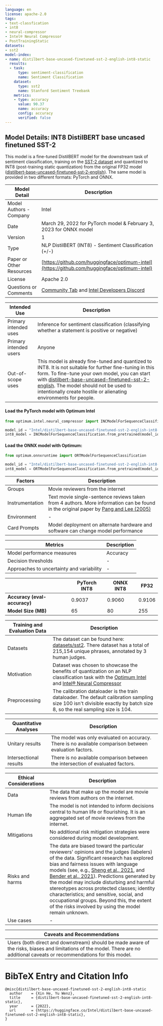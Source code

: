 ```yaml
---
language: en
license: apache-2.0
tags:
- text-classfication
- int8
- neural-compressor
- Intel® Neural Compressor
- PostTrainingStatic
datasets:
- sst2
model-index:
- name: distilbert-base-uncased-finetuned-sst-2-english-int8-static
  results:
  - task:
      type: sentiment-classification
      name: Sentiment Classification
    dataset:
      type: sst2
      name: Stanford Sentiment Treebank
    metrics:
    - type: accuracy
      value: 90.37
      name: accuracy
      config: accuracy
      verified: false
---
```


## Model Details: INT8 DistilBERT base uncased finetuned SST-2

This model is a fine-tuned DistilBERT model for the downstream task of sentiment classification, training on the [SST-2 dataset](https://huggingface.co/datasets/sst2) and quantized to INT8 (post-training static quantization) from the original FP32 model ([distilbert-base-uncased-finetuned-sst-2-english](https://huggingface.co/distilbert-base-uncased-finetuned-sst-2-english)). 
The same model is provided in two different formats: PyTorch and ONNX. 

| Model Detail | Description |
| ----------- | ----------- | 
| Model Authors - Company | Intel | 
| Date | March 29, 2022 for PyTorch model & February 3, 2023 for ONNX model | 
| Version | 1 | 
| Type | NLP DistilBERT (INT8) - Sentiment Classification (+/-) | 
| Paper or Other Resources | [https://github.com/huggingface/optimum-intel](https://github.com/huggingface/optimum-intel) | 
| License | Apache 2.0 |
| Questions or Comments | [Community Tab](https://huggingface.co/Intel/distilbert-base-uncased-finetuned-sst-2-english-int8-static/discussions) and [Intel Developers Discord](https://discord.gg/rv2Gp55UJQ) |

| Intended Use | Description |
| ----------- | ----------- | 
| Primary intended uses | Inference for sentiment classification (classifying whether a statement is positive or negative) | 
| Primary intended users | Anyone | 
| Out-of-scope uses | This model is already fine-tuned and quantized to INT8. It is not suitable for further fine-tuning in this form. To fine-tune your own model, you can start with [distilbert-base-uncased-finetuned-sst-2-english](https://huggingface.co/distilbert-base-uncased-finetuned-sst-2-english). The model should not be used to intentionally create hostile or alienating environments for people. |

#### Load the PyTorch model with Optimum Intel
```python
from optimum.intel.neural_compressor import INCModelForSequenceClassification

model_id = "Intel/distilbert-base-uncased-finetuned-sst-2-english-int8-static"
int8_model = INCModelForSequenceClassification.from_pretrained(model_id)
```

#### Load the ONNX model with Optimum:
```python
from optimum.onnxruntime import ORTModelForSequenceClassification

model_id = "Intel/distilbert-base-uncased-finetuned-sst-2-english-int8-static"
int8_model = ORTModelForSequenceClassification.from_pretrained(model_id)
```

| Factors | Description | 
| ----------- | ----------- | 
| Groups | Movie reviewers from the internet | 
| Instrumentation | Text movie single-sentence reviews taken from 4 authors. More information can be found in the original paper by [Pang and Lee (2005)](https://arxiv.org/abs/cs/0506075) |
| Environment | - |
| Card Prompts | Model deployment on alternate hardware and software can change model performance |

| Metrics | Description | 
| ----------- | ----------- | 
| Model performance measures | Accuracy |
| Decision thresholds | - | 
| Approaches to uncertainty and variability | - | 

|  | PyTorch INT8 | ONNX INT8 | FP32 |
|---|---|---|---|
| **Accuracy (eval-accuracy)** |0.9037|0.9060|0.9106|
| **Model Size (MB)**  |65|80|255|

| Training and Evaluation Data | Description | 
| ----------- | ----------- | 
| Datasets | The dataset can be found here: [datasets/sst2](https://huggingface.co/datasets/sst2). There dataset has a total of 215,154 unique phrases, annotated by 3 human judges. |
| Motivation | Dataset was chosen to showcase the benefits of quantization on an NLP classification task with the [Optimum Intel](https://github.com/huggingface/optimum-intel) and [Intel® Neural Compressor](https://github.com/intel/neural-compressor)  |
| Preprocessing | The calibration dataloader is the train dataloader. The default calibration sampling size 100 isn't divisible exactly by batch size 8, so the real sampling size is 104.| 

| Quantitative Analyses | Description | 
| ----------- | ----------- | 
| Unitary results | The model was only evaluated on accuracy. There is no available comparison between evaluation factors. |
| Intersectional results | There is no available comparison between the intersection of evaluated factors.  |

| Ethical Considerations | Description | 
| ----------- | ----------- | 
| Data | The data that make up the model are movie reviews from authors on the internet. |
| Human life | The model is not intended to inform decisions central to human life or flourishing. It is an aggregated set of movie reviews from the internet. | 
| Mitigations | No additional risk mitigation strategies were considered during model development. |
| Risks and harms | The data are biased toward the particular reviewers' opinions and the judges (labelers) of the data. Significant research has explored bias and fairness issues with language models (see, e.g., [Sheng et al., 2021](https://aclanthology.org/2021.acl-long.330.pdf), and [Bender et al., 2021](https://dl.acm.org/doi/pdf/10.1145/3442188.3445922)). Predictions generated by the model may include disturbing and harmful stereotypes across protected classes; identity characteristics; and sensitive, social, and occupational groups. Beyond this, the extent of the risks involved by using the model remain unknown.|
| Use cases | - | 

| Caveats and Recommendations |
| ----------- | 
| Users (both direct and downstream) should be made aware of the risks, biases and limitations of the model. There are no additional caveats or recommendations for this model. |

# BibTeX Entry and Citation Info
```
@misc{distilbert-base-uncased-finetuned-sst-2-english-int8-static
  author    = {Xin He, Yu Wenz},
  title     = {distilbert-base-uncased-finetuned-sst-2-english-int8-static},
  year      = {2022},
  url       = {https://huggingface.co/Intel/distilbert-base-uncased-finetuned-sst-2-english-int8-static},
}
```
